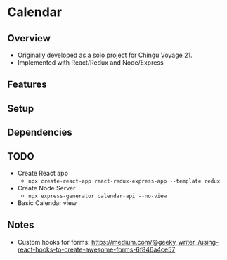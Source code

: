 # Calendar

## Overview

- Originally developed as a solo project for Chingu Voyage 21.
- Implemented with React/Redux and Node/Express

## Features

## Setup

## Dependencies

## TODO

- Create React app
  - `npx create-react-app react-redux-express-app --template redux`
- Create Node Server
  - `npx express-generator calendar-api --no-view`
- Basic Calendar view

## Notes

- Custom hooks for forms: https://medium.com/@geeky_writer_/using-react-hooks-to-create-awesome-forms-6f846a4ce57
